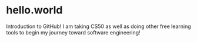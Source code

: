 # hello.world
Introduction to GitHub!
I am taking CS50 as well as doing other free learning tools to begin my journey toward software engineering!
